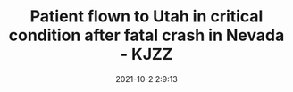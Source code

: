 ---
"title": "Patient flown to Utah in critical condition after fatal crash in Nevada - KJZZ"
"date": "2021-10-2 2:9:13"
"feed_name": "GOOGLENEWSCONSTRUCTION"
"feed_website": "https://news.google.com/search?q=construction%2Bincident&hl=en-US&gl=US&ceid=US:en"
"feed_rss": "https://news.google.com/rss/search?q=construction%2Bincident&hl=en-US&gl=US&ceid=US:en"
"link": "https://kjzz.com/news/patient-flown-to-utah-in-critical-condition-after-fatal-crash-in-nevada"
"source": "{'href': 'https://kjzz.com', 'title': 'KJZZ'}"
"file": "_posts/2021-1-1-3f8aa51857c17d3e621ad3ab6ea400f532b4374d.md"
"accident": "0"
"drilling": "0"
"dead": "0"
"injured": "0"
"arrested": "0"
"where": "unknown site"
"causes": "unknown"
"place": "unknown place"
---